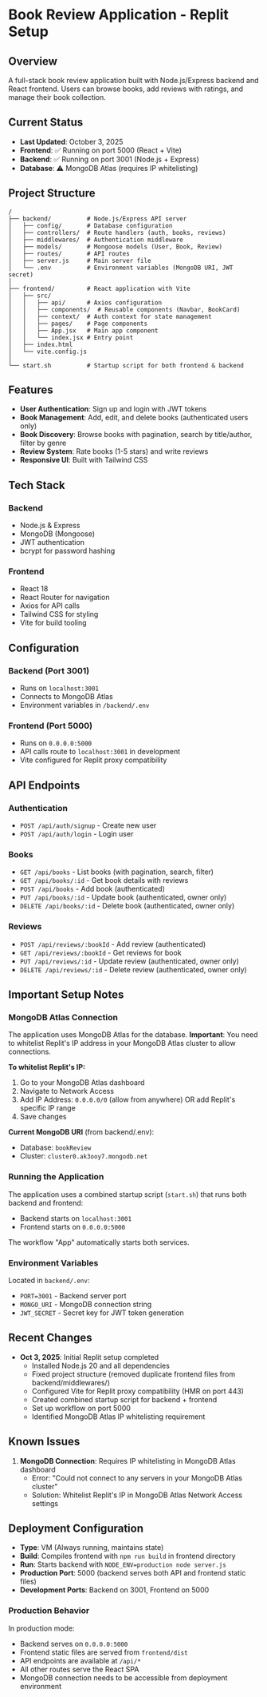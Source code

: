 # Book Review Application - Replit Setup

## Overview
A full-stack book review application built with Node.js/Express backend and React frontend. Users can browse books, add reviews with ratings, and manage their book collection.

## Current Status
- **Last Updated**: October 3, 2025
- **Frontend**: ✅ Running on port 5000 (React + Vite)
- **Backend**: ✅ Running on port 3001 (Node.js + Express)
- **Database**: ⚠️ MongoDB Atlas (requires IP whitelisting)

## Project Structure
```
/
├── backend/          # Node.js/Express API server
│   ├── config/       # Database configuration
│   ├── controllers/  # Route handlers (auth, books, reviews)
│   ├── middlewares/  # Authentication middleware
│   ├── models/       # Mongoose models (User, Book, Review)
│   ├── routes/       # API routes
│   ├── server.js     # Main server file
│   └── .env          # Environment variables (MongoDB URI, JWT secret)
│
├── frontend/         # React application with Vite
│   ├── src/
│   │   ├── api/      # Axios configuration
│   │   ├── components/  # Reusable components (Navbar, BookCard)
│   │   ├── context/  # Auth context for state management
│   │   ├── pages/    # Page components
│   │   ├── App.jsx   # Main app component
│   │   └── index.jsx # Entry point
│   ├── index.html
│   └── vite.config.js
│
└── start.sh          # Startup script for both frontend & backend
```

## Features
- **User Authentication**: Sign up and login with JWT tokens
- **Book Management**: Add, edit, and delete books (authenticated users only)
- **Book Discovery**: Browse books with pagination, search by title/author, filter by genre
- **Review System**: Rate books (1-5 stars) and write reviews
- **Responsive UI**: Built with Tailwind CSS

## Tech Stack
### Backend
- Node.js & Express
- MongoDB (Mongoose)
- JWT authentication
- bcrypt for password hashing

### Frontend
- React 18
- React Router for navigation
- Axios for API calls
- Tailwind CSS for styling
- Vite for build tooling

## Configuration
### Backend (Port 3001)
- Runs on `localhost:3001`
- Connects to MongoDB Atlas
- Environment variables in `/backend/.env`

### Frontend (Port 5000)
- Runs on `0.0.0.0:5000`
- API calls route to `localhost:3001` in development
- Vite configured for Replit proxy compatibility

## API Endpoints
### Authentication
- `POST /api/auth/signup` - Create new user
- `POST /api/auth/login` - Login user

### Books
- `GET /api/books` - List books (with pagination, search, filter)
- `GET /api/books/:id` - Get book details with reviews
- `POST /api/books` - Add book (authenticated)
- `PUT /api/books/:id` - Update book (authenticated, owner only)
- `DELETE /api/books/:id` - Delete book (authenticated, owner only)

### Reviews
- `POST /api/reviews/:bookId` - Add review (authenticated)
- `GET /api/reviews/:bookId` - Get reviews for book
- `PUT /api/reviews/:id` - Update review (authenticated, owner only)
- `DELETE /api/reviews/:id` - Delete review (authenticated, owner only)

## Important Setup Notes

### MongoDB Atlas Connection
The application uses MongoDB Atlas for the database. **Important**: You need to whitelist Replit's IP address in your MongoDB Atlas cluster to allow connections.

**To whitelist Replit's IP:**
1. Go to your MongoDB Atlas dashboard
2. Navigate to Network Access
3. Add IP Address: `0.0.0.0/0` (allow from anywhere) OR add Replit's specific IP range
4. Save changes

**Current MongoDB URI** (from backend/.env):
- Database: `bookReview`
- Cluster: `cluster0.ak3ooy7.mongodb.net`

### Running the Application
The application uses a combined startup script (`start.sh`) that runs both backend and frontend:
- Backend starts on `localhost:3001`
- Frontend starts on `0.0.0.0:5000`

The workflow "App" automatically starts both services.

### Environment Variables
Located in `backend/.env`:
- `PORT=3001` - Backend server port
- `MONGO_URI` - MongoDB connection string
- `JWT_SECRET` - Secret key for JWT token generation

## Recent Changes
- **Oct 3, 2025**: Initial Replit setup completed
  - Installed Node.js 20 and all dependencies
  - Fixed project structure (removed duplicate frontend files from backend/middlewares/)
  - Configured Vite for Replit proxy compatibility (HMR on port 443)
  - Created combined startup script for backend + frontend
  - Set up workflow on port 5000
  - Identified MongoDB Atlas IP whitelisting requirement

## Known Issues
1. **MongoDB Connection**: Requires IP whitelisting in MongoDB Atlas dashboard
   - Error: "Could not connect to any servers in your MongoDB Atlas cluster"
   - Solution: Whitelist Replit's IP in MongoDB Atlas Network Access settings

## Deployment Configuration
- **Type**: VM (Always running, maintains state)
- **Build**: Compiles frontend with `npm run build` in frontend directory
- **Run**: Starts backend with `NODE_ENV=production node server.js`
- **Production Port**: 5000 (backend serves both API and frontend static files)
- **Development Ports**: Backend on 3001, Frontend on 5000

### Production Behavior
In production mode:
- Backend serves on `0.0.0.0:5000`
- Frontend static files are served from `frontend/dist`
- API endpoints are available at `/api/*`
- All other routes serve the React SPA
- MongoDB connection needs to be accessible from deployment environment
